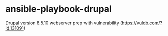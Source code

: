 # ansible-playbook-drupal
Drupal version 8.5.10 webserver prep with vulnerability (https://vuldb.com/?id.131091)

